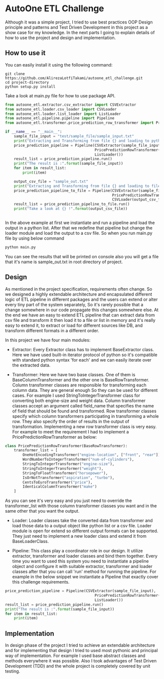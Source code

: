 # AutoOne ETL Challenge
Although it was a simple project, I tried to use best practices OOP Design principle and patterns and Test Driven Development
in this project as a show case for my knowledge.
In the next parts I going to explain details of how to use the project and design and implementation.
## How to use it
You can easily install it using the following command:
```
git clone https://github.com/AlirezaLotfiTakami/autoone_etl_challenge.git
cd project-directory 
python setup.py install
```
Take a look at main.py file for how to use package API.
```python
from autoone_etl.extractor.csv_extractor import CSVExtractor
from autoone_etl.loader.csv_loader import CSVLoader
from autoone_etl.loader.list_loader import ListLoader
from autoone_etl.pipeline.pipeline import Pipeline
from autoone_etl.transformer.price_prediction_row_transformer import PricePredictionRowTransformer

if __name__ == "__main__":
    sample_file_input = "test/sample_file/sample_input.txt"
    print("Extracting and Transforming from file {} and loading to python list data structure.".format(sample_file_input))
    price_prediction_pipeline = Pipeline(CSVExtractor(sample_file_input),
                                         PricePredictionRowTransformer(),
                                         ListLoader())
    result_list = price_prediction_pipeline.run()
    print("The result is :".format(sample_file_input))
    for item in result_list:
        print(item)

    output_csv_file = "sample_out.txt"
    print("Extracting and Transforming from file {} and loading to file {} .".format(sample_file_input,output_csv_file))
    price_prediction_pipeline_to_file = Pipeline(CSVExtractor(sample_file_input),
                                                 PricePredictionRowTransformer(),
                                                 CSVLoader(output_csv_file))
    result_list = price_prediction_pipeline_to_file.run()
    print("Take a look at {} !".format(output_csv_file))
    
```

In the above example at first we instantiate and run a pipeline and load the output in a python list.
After that we redefine that pipeline but change the loader module and load the output to a csv file.
So when you run main.py file by using below command 
```python
python main.py 
```
You can see the results that will be printed on console also you will get a file that it's name is sample_out.txt in root directory of project. 
## Design
As mentioned in the project specification, requirements often change. So we designed a highly extendable architecture and 
encapsulated different logic of ETL pipeline in different packages and the users can extend or alter every tiny part of 
the system separately, So it's rarely possible that a change somewhere in our code propagate this changes somewhere else.
At the end we have an easy to extend ETL pipeline that can extract data from csv file and transform it then load it to 
a file or list in memory and it's really easy to extend it, to extract or load for different sources like DB, and transform 
different formats in a different order.

In this project we have four main modules:

* Extractor: Every Extractor class has to implement BaseExtractor class.
Here we have used built-in iterator protocol of python so it's compatible with standard python
syntax 'for each' and we can easily iterate over the extracted data.

* Transformer: Here we have two base classes. One of them is BaseColumnTransformer and the other one is BaseRowTransformer.
Column transformer classes are responsible for transforming each column data. They are general enough So they can be used 
for different cases. For example I used StringToIntegerTransformer class for converting both engine-size and weight data.
Column transformer classes accept an argument called field_name that specifies the name of field that should be found and 
transformed. Row transformer classes specify which column transformers participating in transforming a whole row. They also 
specify the order of results in the output of transformation.
Implementing a new row transformer class is very easy. For example to meet the requirement I had to implement a PricePredictionRowTransformer as below:
```python
class PricePredictionRowTransformer(BaseRowTransformer):
    transformer_list = [
        OneHotEncodingTransformer("engine-location", ["front", "rear"]),
        WordNumberToIntegerTransformer("num-of-cylinders"),
        StringToIntegerTransformer("engine-size"),
        StringToIntegerTransformer("weight"),
        StringToFloatTransformer("horsepower"),
        IsOrNotTransformer("aspiration", "turbo"),
        CentsToEuroTransformer("price"),
        IdenticalColumnTransformer("make")
    ]
```
As you can see it's very easy and you just need to override the transformer_list with those column transformer classes you want and 
in the same other that you want the output.
* Loader: Loader classes take the converted data from transformer and load those data to a output object like python list or
a csv file. Loader module is open for extend so different output formats can be supported. They just need to implement a new 
loader class and extend it from BaseLoaderClass.

* Pipeline: This class play a coordinator role in our design. It utilize extractor, transformer and loader classes and bind 
them together. Every time you want to used this system you need to instantiate a pipeline object and configure it with suitable
extractor, transformer and loader classes after that you can call 'run' method for running the pipeline.
For example in the below snippet we instantiate a Pipeline that exactly cover this challenge requirements.
```python
price_prediction_pipeline = Pipeline(CSVExtractor(sample_file_input),
                                         PricePredictionRowTransformer(),
                                         ListLoader())
result_list = price_prediction_pipeline.run()
print("The result is :".format(sample_file_input))
for item in result_list:
    print(item)
```

## Implementation
In design phase of the project I tried to achieve an extendable architecture and for implementing that design I tried to used most pythonic and principal way of implementation.
For example I used base abstract classes and methods everywhere it was possible. Also I took advantages of Test Driven Development (TDD) and the whole project is completely covered by unit testing.